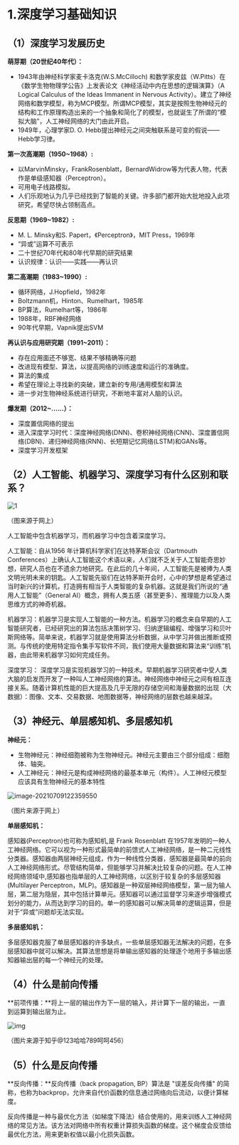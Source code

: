 # 1.深度学习基础知识

## （1）深度学习发展历史

**萌芽期（20世纪40年代）：**

- 1943年由神经科学家麦卡洛克(W.S.McCilloch) 和数学家皮兹（W.Pitts）在《数学生物物理学公告》上发表论文《神经活动中内在思想的逻辑演算》（A Logical Calculus of the Ideas Immanent in Nervous Activity）。建立了神经网络和数学模型，称为MCP模型。所谓MCP模型，其实是按照生物神经元的结构和工作原理构造出来的一个抽象和简化了的模型，也就诞生了所谓的“模拟大脑”，人工神经网络的大门由此开启。
- 1949年，心理学家D. O. Hebb提出神经元之间突触联系是可变的假说——Hebb学习律。

**第一次高潮期（1950~1968）:**

+ 以MarvinMinsky，FrankRosenblatt，BernardWidrow等为代表人物，代表作是单级感知器（Perceptron）。
+ 可用电子线路模拟。
+ 人们乐观地认为几乎已经找到了智能的关键。许多部门都开始大批地投入此项研究，希望尽快占领制高点。

**反思期（1969~1982）:**

+ M. L. Minsky和S. Papert，《Perceptron》，MIT Press，1969年
+ “异或”运算不可表示
+ 二十世纪70年代和80年代早期的研究结果
+ 认识规律：认识——实践——再认识

**第二高潮期（1983~1990）:**

+ 循环网络，J.Hopfield，1982年
+ Boltzmann机，Hinton、Rumelhart，1985年
+ BP算法，Rumelhart等，1986年
+ 1988年，RBF神经网络
+ 90年代早期，Vapnik提出SVM

**再认识与应用研究期（1991~2011）：**

+ 存在应用面还不够宽、结果不够精确等问题
+ 改进现有模型、算法，以提高网络的训练速度和运行的准确度。
+ 算法的集成
+ 希望在理论上寻找新的突破，建立新的专用/通用模型和算法
+ 进一步对生物神经系统进行研究，不断地丰富对人脑的认识。

**爆发期（2012~......）：**

+ 深度置信网络的提出
+ 进入深度学习时代：深度神经网络(DNN)、卷积神经网络(CNN)、深度置信网络(DBN)、递归神经网络(RNN)、长短期记忆网络(LSTM)和GANs等。
+ 深度学习开发框架

## （2）人工智能、机器学习、深度学习有什么区别和联系？

![1](E:\college—lxy\大三下\飞桨\7.6\1.png)

（图来源于网上）

人工智能中包含机器学习，而机器学习中包含着深度学习。

人工智能：自从1956 年计算机科学家们在达特茅斯会议（Dartmouth Conferences）上确认人工智能这个术语以来，人们就不乏关于人工智能奇思妙想，研究人员也在不遗余力地研究。在此后的几十年间，人工智能先是被捧为人类文明光明未来的钥匙。人工智能先驱们在达特茅斯开会时，心中的梦想是希望通过当时新兴的计算机，打造拥有相当于人类智能的复杂机器。这就是我们所说的“通用人工智能”（General AI）概念，拥有人类五感（甚至更多）、推理能力以及人类思维方式的神奇机器。

机器学习：机器学习是实现人工智能的一种方法。机器学习的概念来自早期的人工智能研究者，已经研究出的算法包括决策树学习、归纳逻辑编程、增强学习和贝叶斯网络等。简单来说，机器学习就是使用算法分析数据，从中学习并做出推断或预测。与传统的使用特定指令集手写软件不同，我们使用大量数据和算法来“训练”机器，由此带来机器学习如何完成任务。

深度学习： 深度学习是实现机器学习的一种技术。早期机器学习研究者中受人类大脑的启发而开发了一种叫人工神经网络的算法。神经网络中神经元之间有相互连接关系。随着计算机性能的巨大提高及几乎无限的存储空间和海量数据的出现（大数据）：图像、文本、交易数据、地图数据等，神经网络的层数也越来越深。

## （3）神经元、单层感知机、多层感知机

**神经元：**

+ 生物神经元：神经细胞被称为生物神经元。神经元主要由三个部分组成：细胞体、轴突。
+ 人工神经元：神经元是构成神经网络的最基本单元（构件）。人工神经元模型应该具有生物神经元的基本特性

![image-20210709122359550](E:\college—lxy\大三下\飞桨\7.6\2)

（图片来源于网上）

**单层感知机：**

感知器(Perceptron)也可称为感知机,是 Frank Rosenblatt 在1957年发明的一种人工神经网络。它可以视为一种形式最简单的前馈式人工神经网络，是一种二元线性分类器。感知器由两层神经元组成，作为一种线性分类器，感知器是最简单的前向人工神经网络形式。尽管结构简单，但能够学习并解决比较复杂的问题。在人工神经网络领域中,感知器也指单层的人工神经网络，以区别于较复杂的多层感知器(Multilayer Perceptron，MLP)。感知器是一种双层神经网络模型，第一层为输人层，第二层为隐层，其中包括计算单元。感知器可以通过监督学习来逐步增强模式划分的能力，从而达到学习的目的。单一的感知器可以解决简单的逻辑运算，但是对于“异或”问题却无法实现。

**多层感知机：**

多层感知器克服了单层感知器的许多缺点，一些单层感知器无法解决的问题，在多层感知器中就可以解决。其算法思想是将单输出感知器的处理逐个地用于多输出感知器输出层的每一个神经元的处理。

## （4）什么是前向传播

**前项传播：**将上一层的输出作为下一层的输入，并计算下一层的输出，一直到运算到输出层为止。

![img](E:\college—lxy\大三下\飞桨\7.6\3)

（图片来源于知乎@123哈哈789呵呵456）

## （5）什么是反向传播

**反向传播：**反向传播（back propagation, BP）算法是 "误差反向传播" 的简称，也称为backprop，允许来自代价函数的信息通过网络向后流动，以便计算梯度。

反向传播是一种与最优化方法（如梯度下降法）结合使用的，用来训练人工神经网络的常见方法。该方法对网络中所有权重计算损失函数的梯度。这个梯度会反馈给最优化方法，用来更新权值以最小化损失函数。

